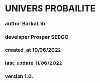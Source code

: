 # UNIVERS PROBAILITE

### author BarkaLab
### developer Prosper SEDGO
### created_at 10/06/2022
### last_update 11/06/2022
### version 1.0.
